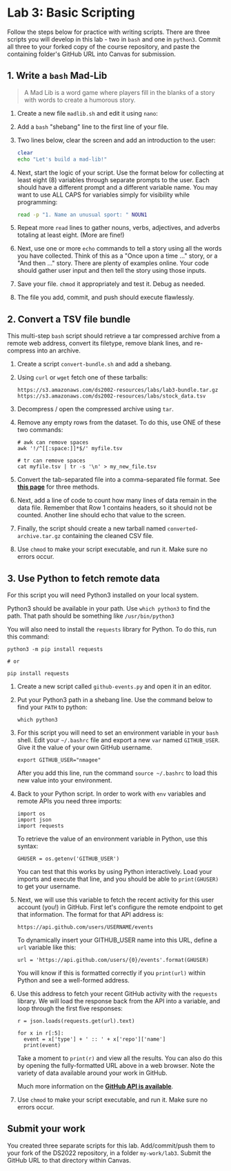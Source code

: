 # Lab 3: Basic Scripting

Follow the steps below for practice with writing scripts. There are three scripts you will develop in this lab - two in `bash` and one in `python3`. Commit all three to your forked copy of the course repository, and paste the containing folder's GitHub URL into Canvas for submission.

## 1. Write a `bash` Mad-Lib

> A Mad Lib is a word game where players fill in the blanks of a story with words to create a humorous story. 

1. Create a new file `madlib.sh` and edit it using `nano`:

2. Add a `bash` "shebang" line to the first line of your file.

3. Two lines below, clear the screen and add an introduction to the user:

    ```bash
    clear
    echo "Let's build a mad-lib!"
    ```

4. Next, start the logic of your script. Use the format below for collecting at least eight (8) variables through separate prompts to the user. Each should have a different prompt and a different variable name. You may want to use ALL CAPS for variables simply for visibility while programming:

    ```bash
    read -p "1. Name an unusual sport: " NOUN1
    ```

5. Repeat more `read` lines to gather nouns, verbs, adjectives, and adverbs totaling at least eight. (More are fine!)

6. Next, use one or more `echo` commands to tell a story using all the words you have collected. Think of this as a "Once upon a time ..." story, or a "And then ..." story. There are plenty of examples online. Your code should gather user input and then tell the story using those inputs.

7. Save your file. `chmod` it appropriately and test it. Debug as needed.

8. The file you add, commit, and push should execute flawlessly. 

## 2. Convert a TSV file bundle

This multi-step `bash` script should retrieve a tar compressed archive from a remote web address, convert its filetype, remove blank lines, and re-compress into an archive.

1. Create a script `convert-bundle.sh` and add a shebang.

2. Using `curl` or `wget` fetch one of these tarballs:

    ```
    https://s3.amazonaws.com/ds2002-resources/labs/lab3-bundle.tar.gz
    https://s3.amazonaws.com/ds2002-resources/labs/stock_data.tsv
    ```

3. Decompress / open the compressed archive using `tar`.

4. Remove any empty rows from the dataset. To do this, use ONE of these two commands:

    ```
    # awk can remove spaces
    awk '!/^[[:space:]]*$/' myfile.tsv

    # tr can remove spaces
    cat myfile.tsv | tr -s '\n' > my_new_file.tsv
    ```

5. Convert the tab-separated file into a comma-separated file format. See [**this page**](../class/scripts/convert-tsv-to-csv.sh) for three methods.

6. Next, add a line of code to count how many lines of data remain in the data file. Remember that Row 1 contains headers, so it should not be counted. Another line should echo that value to the screen.

7. Finally, the script should create a new tarball named `converted-archive.tar.gz` containing the cleaned CSV file.

8. Use `chmod` to make your script executable, and run it. Make sure no errors occur.


## 3. Use Python to fetch remote data

For this script you will need Python3 installed on your local system.

Python3 should be available in your path. Use `which python3` to find the path. That path should be something like `/usr/bin/python3`

You will also need to install the `requests` library for Python. To do this, run this command:

```
python3 -m pip install requests

# or

pip install requests
```

1. Create a new script called `github-events.py` and open it in an editor.

2. Put your Python3 path in a shebang line. Use the command below to find your `PATH` to python:

    ```
    which python3
    ```

3. For this script you will need to set an environment variable in your `bash` shell. Edit your `~/.bashrc` file and export a new `var` named `GITHUB_USER`. Give it the value of your own GitHub username.

    ```
    export GITHUB_USER="nmagee"
    ```

    After you add this line, run the command `source ~/.bashrc` to load this new value into your environment.
   
4.  Back to your Python script. In order to work with `env` variables and remote APIs you need three imports:

    ```python3
    import os
    import json
    import requests
    ```
    To retrieve the value of an environment variable in Python, use this syntax:

    ```
    GHUSER = os.getenv('GITHUB_USER')
    ```

    You can test that this works by using Python interactively. Load your imports and execute that line, and you should be able to `print(GHUSER)` to get your username.

5. Next, we will use this variable to fetch the recent activity for this user account (you!) in GitHub. First let's configure the remote endpoint to get that information. The format for that API address is:

    ```
    https://api.github.com/users/USERNAME/events
    ```

    To dynamically insert your GITHUB_USER name into this URL, define a `url` variable like this:

    ```
    url = 'https://api.github.com/users/{0}/events'.format(GHUSER)
    ```

    You will know if this is formatted correctly if you `print(url)` within Python and see a well-formed address.

6. Use this address to fetch your recent GitHub activity with the `requests` library. We will load the response back from the API into a variable, and loop through the first five responses:

    ```
    r = json.loads(requests.get(url).text)

    for x in r[:5]:
      event = x['type'] + ' :: ' + x['repo']['name']
      print(event)
    ```

    Take a moment to `print(r)` and view all the results. You can also do this by opening the fully-formatted URL above in a web browser. Note the variety of data available around your work in GitHub. 

    Much more information on the [**GitHub API is available**](https://docs.github.com/en/rest?apiVersion=2022-11-28). 

7. Use `chmod` to make your script executable, and run it. Make sure no errors occur.
   

## Submit your work

You created three separate scripts for this lab. Add/commit/push them to your fork of the DS2022 repository, in a folder `my-work/lab3`. Submit the GitHub URL to that directory within Canvas.

